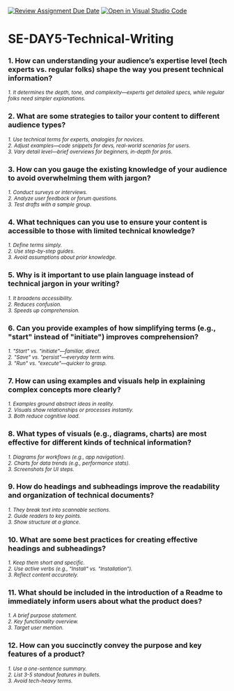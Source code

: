 [![Review Assignment Due Date](https://classroom.github.com/assets/deadline-readme-button-22041afd0340ce965d47ae6ef1cefeee28c7c493a6346c4f15d667ab976d596c.svg)](https://classroom.github.com/a/zsAR-pyY)
[![Open in Visual Studio Code](https://classroom.github.com/assets/open-in-vscode-2e0aaae1b6195c2367325f4f02e2d04e9abb55f0b24a779b69b11b9e10269abc.svg)](https://classroom.github.com/online_ide?assignment_repo_id=18473895&assignment_repo_type=AssignmentRepo)
# SE-DAY5-Technical-Writing
### 1. How can understanding your audience’s expertise level (tech experts vs. regular folks) shape the way you present technical information?
<small>*_1._ It determines the depth, tone, and complexity—experts get detailed specs, while regular folks need simpler explanations.*</small>

### 2. What are some strategies to tailor your content to different audience types?
<small>*_1._ Use technical terms for experts, analogies for novices.*  
*_2._ Adjust examples—code snippets for devs, real-world scenarios for users.*  
*_3._ Vary detail level—brief overviews for beginners, in-depth for pros.*</small>

### 3. How can you gauge the existing knowledge of your audience to avoid overwhelming them with jargon?
<small>*_1._ Conduct surveys or interviews.*  
*_2._ Analyze user feedback or forum questions.*  
*_3._ Test drafts with a sample group.*</small>

### 4. What techniques can you use to ensure your content is accessible to those with limited technical knowledge?
<small>*_1._ Define terms simply.*  
*_2._ Use step-by-step guides.*  
*_3._ Avoid assumptions about prior knowledge.*</small>

### 5. Why is it important to use plain language instead of technical jargon in your writing?
<small>*_1._ It broadens accessibility.*  
*_2._ Reduces confusion.*  
*_3._ Speeds up comprehension.*</small>

### 6. Can you provide examples of how simplifying terms (e.g., "start" instead of "initiate") improves comprehension?
<small>*_1._ "Start" vs. "initiate"—familiar, direct.*  
*_2._ "Save" vs. "persist"—everyday term wins.*  
*_3._ "Run" vs. "execute"—quicker to grasp.*</small>

### 7. How can using examples and visuals help in explaining complex concepts more clearly?
<small>*_1._ Examples ground abstract ideas in reality.*  
*_2._ Visuals show relationships or processes instantly.*  
*_3._ Both reduce cognitive load.*</small>

### 8. What types of visuals (e.g., diagrams, charts) are most effective for different kinds of technical information?
<small>*_1._ Diagrams for workflows (e.g., app navigation).*  
*_2._ Charts for data trends (e.g., performance stats).*  
*_3._ Screenshots for UI steps.*</small>

### 9. How do headings and subheadings improve the readability and organization of technical documents?
<small>*_1._ They break text into scannable sections.*  
*_2._ Guide readers to key points.*  
*_3._ Show structure at a glance.*</small>

### 10. What are some best practices for creating effective headings and subheadings?
<small>*_1._ Keep them short and specific.*  
*_2._ Use active verbs (e.g., "Install" vs. "Installation").*  
*_3._ Reflect content accurately.*</small>

### 11. What should be included in the introduction of a Readme to immediately inform users about what the product does?
<small>*_1._ A brief purpose statement.*  
*_2._ Key functionality overview.*  
*_3._ Target user mention.*</small>

### 12. How can you succinctly convey the purpose and key features of a product?
<small>*_1._ Use a one-sentence summary.*  
*_2._ List 3-5 standout features in bullets.*  
*_3._ Avoid tech-heavy terms.*</small>
